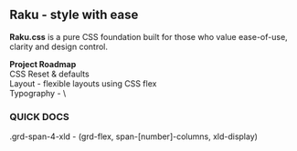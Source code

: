 ## Raku - style with ease

**Raku.css** is a pure CSS foundation built for those who value ease-of-use, clarity and design control.  


**Project Roadmap**\
CSS Reset & defaults\
Layout - flexible layouts using CSS flex\
Typography -  \


### QUICK DOCS
.grd-span-4-xld - (grd-flex, span-[number]-columns, xld-display)
